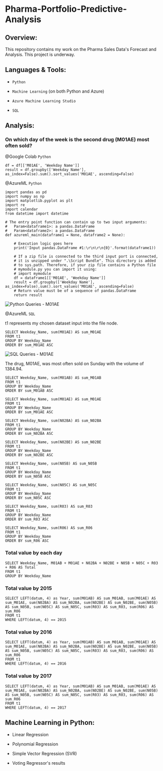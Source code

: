 # Pharma-Portfolio-Predictive-Analysis

## Overview:

This repository contains my work on the Pharma Sales Data's Forecast and Analysis. This project is underway.

## Languages & Tools:

- `Python`

- `Machine Learning` (on both Python and Azure)

- `Azure Machine Learning Studio`

- `SQL`

## Analysis:

### On which day of the week is the second drug (M01AE) most often sold?

@Google Colab `Python`
```
df = df[['M01AE', 'Weekday Name']]
result = df.groupby(['Weekday Name'], as_index=False).sum().sort_values('M01AE', ascending=False)
```

@AzureML `Python`
```
import pandas as pd
import numpy as np
import matplotlib.pyplot as plt
import re
import calendar
from datetime import datetime

# The entry point function can contain up to two input arguments:
#   Param<dataframe1>: a pandas.DataFrame
#   Param<dataframe2>: a pandas.DataFrame
def azureml_main(dataframe1 = None, dataframe2 = None):

    # Execution logic goes here
    print('Input pandas.DataFrame #1:\r\n\r\n{0}'.format(dataframe1))

    # If a zip file is connected to the third input port is connected,
    # it is unzipped under ".\Script Bundle". This directory is added
    # to sys.path. Therefore, if your zip file contains a Python file
    # mymodule.py you can import it using:
    # import mymodule
    df = dataframe1[['M01AE', 'Weekday Name']]
    result = df.groupby(['Weekday Name'], as_index=False).sum().sort_values('M01AE', ascending=False)
    # Return value must be of a sequence of pandas.DataFrame
    return result
```    
![Python Queries - M01AE](https://user-images.githubusercontent.com/70437668/161901354-b6b8ac79-750d-4cd0-96fd-82e5573ca466.jpg)

@AzureML `SQL`

t1 represents my chosen dataset input into the file node.
```
SELECT Weekday_Name, sum(M01AE) AS sum_M01AE
FROM t1
GROUP BY Weekday_Name
ORDER BY sum_M01AE ASC
```
![SQL Queries - M01AE](https://user-images.githubusercontent.com/70437668/161901382-40f830c5-a41c-4a82-a94b-5daee87a3b14.jpg)

The drug, M01AE, was most often sold on Sunday with the volume of 1384.94.

```
SELECT Weekday_Name, sum(M01AB) AS sum_M01AB
FROM t1
GROUP BY Weekday_Name
ORDER BY sum_M01AB ASC
```

```
SELECT Weekday_Name, sum(M01AE) AS sum_M01AE
FROM t1
GROUP BY Weekday_Name
ORDER BY sum_M01AE ASC
```

```
SELECT Weekday_Name, sum(N02BA) AS sum_N02BA
FROM t1
GROUP BY Weekday_Name
ORDER BY sum_N02BA ASC
```

```
SELECT Weekday_Name, sum(N02BE) AS sum_N02BE
FROM t1
GROUP BY Weekday_Name
ORDER BY sum_N02BE ASC
```

```
SELECT Weekday_Name, sum(N05B) AS sum_N05B
FROM t1
GROUP BY Weekday_Name
ORDER BY sum_N05B ASC
```

```
SELECT Weekday_Name, sum(N05C) AS sum_N05C
FROM t1
GROUP BY Weekday_Name
ORDER BY sum_N05C ASC
```

```
SELECT Weekday_Name, sum(R03) AS sum_R03
FROM t1
GROUP BY Weekday_Name
ORDER BY sum_R03 ASC
```

```
SELECT Weekday_Name, sum(R06) AS sum_R06
FROM t1
GROUP BY Weekday_Name
ORDER BY sum_R06 ASC
```

### Total value by each day

```
SELECT Weekday_Name, M01AB + M01AE + N02BA + N02BE + N05B + N05C + R03 + R06 AS Total
FROM t1
GROUP BY Weekday_Name
```

### Total value by 2015

```
SELECT LEFT(datum, 4) as Year, sum(M01AB) AS sum_M01AB, sum(M01AE) AS sum_M01AE, sum(N02BA) AS sum_N02BA, sum(N02BE) AS sum_N02BE, sum(N05B) AS sum_N05B, sum(N05C) AS sum_N05C, sum(R03) AS sum_R03, sum(R06) AS sum_R06
FROM t1
WHERE LEFT(datum, 4) == 2015
```

### Total value by 2016

```
SELECT LEFT(datum, 4) as Year, sum(M01AB) AS sum_M01AB, sum(M01AE) AS sum_M01AE, sum(N02BA) AS sum_N02BA, sum(N02BE) AS sum_N02BE, sum(N05B) AS sum_N05B, sum(N05C) AS sum_N05C, sum(R03) AS sum_R03, sum(R06) AS sum_R06
FROM t1
WHERE LEFT(datum, 4) == 2016
```

### Total value by 2017

```
SELECT LEFT(datum, 4) as Year, sum(M01AB) AS sum_M01AB, sum(M01AE) AS sum_M01AE, sum(N02BA) AS sum_N02BA, sum(N02BE) AS sum_N02BE, sum(N05B) AS sum_N05B, sum(N05C) AS sum_N05C, sum(R03) AS sum_R03, sum(R06) AS sum_R06
FROM t1
WHERE LEFT(datum, 4) == 2017
```

## Machine Learning in Python:

- Linear Regression

- Polynomial Regression

- Simple Vector Regression (SVR)

- Voting Regressor's results
